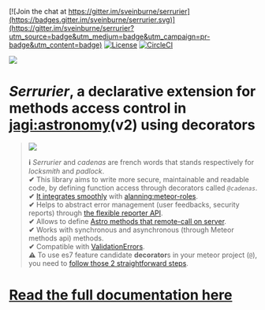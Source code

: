 [![Join the chat at https://gitter.im/sveinburne/serrurier](https://badges.gitter.im/sveinburne/serrurier.svg)](https://gitter.im/sveinburne/serrurier?utm_source=badge&utm_medium=badge&utm_campaign=pr-badge&utm_content=badge) [![License](https://img.shields.io/github/license/mashape/apistatus.svg)](https://raw.githubusercontent.com/sveinburne/serrurier/master/LICENSE) [![CircleCI](https://circleci.com/gh/sveinburne/serrurier/tree/master.svg?style=shield)](https://circleci.com/gh/sveinburne/serrurier/tree/master)  

[![](https://cdn.rawgit.com/sveinburne/serrurier/master/img/serrurier-raw.svg)](https://github.com/sveinburne/serrurier#head)

# *Serrurier*, a declarative extension for methods access control in [jagi:astronomy](http://jagi.github.io/meteor-astronomy/)(v2) using decorators

> ![](https://rawgit.com/sveinburne/serrurier/master/img/decorator-raw.svg)
> 
> **ℹ** *Serrurier* and *cadenas* are french words that stands respectively for *locksmith* and *padlock*.  
> **✔** This library aims to write more secure, maintainable and readable code, by defining function access through decorators called *`@cadenas`*.  
> **✔** [It integrates smoothly](https://github.com/sveinburne/serrurier#alanning-meteor-roles) with [alanning:meteor-roles](https://github.com/alanning/meteor-roles).  
> **✔** Helps to abstract error management (user feedbacks, security reports) through [the flexible reporter API](https://github.com/sveinburne/serrurier#reporters).  
> **✔** Allows to define [Astro methods that remote-call on server](https://github.com/sveinburne/serrurier#server).  
> **✔** Works with synchronous and asynchronous (through Meteor methods api) methods.  
> **✔** Compatible with [ValidationErrors](https://atmospherejs.com/mdg/validation-error#validationerror).  
> **⚠** To use es7 feature candidate **decorator**s in your meteor project (`@`), you need to [follow those 2 straightforward steps](https://github.com/sveinburne/serrurier#decorators).  


# [**Read the full documentation here**](https://github.com/sveinburne/serrurier#head)